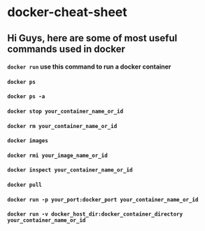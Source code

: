 # docker-cheat-sheet

## Hi Guys, here are some of most useful commands used in docker

#### `docker run` use this command to run a docker container

#### `docker ps`

#### `docker ps -a`

#### `docker stop your_container_name_or_id`

#### `docker rm your_container_name_or_id`

#### `docker images`

#### `docker rmi your_image_name_or_id`

#### `docker inspect your_container_name_or_id`

#### `docker pull`

#### `docker run -p your_port:docker_port your_container_name_or_id`

#### `docker run -v docker_host_dir:docker_container_directory your_container_name_or_id`
